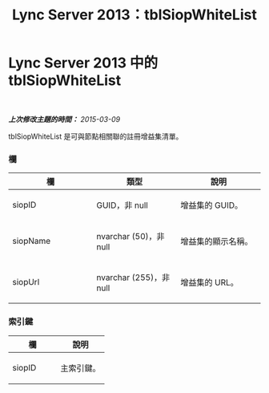 ﻿---
title: Lync Server 2013：tblSiopWhiteList
TOCTitle: tblSiopWhiteList
ms:assetid: 05fc1df4-32eb-4d46-9d1c-e0b607091142
ms:mtpsurl: https://technet.microsoft.com/zh-tw/library/Gg558607(v=OCS.15)
ms:contentKeyID: 49289975
ms.date: 08/10/2015
mtps_version: v=OCS.15
ms.translationtype: HT
---

# Lync Server 2013 中的 tblSiopWhiteList

 

_**上次修改主題的時間：** 2015-03-09_

tblSiopWhiteList 是可與節點相關聯的註冊增益集清單。

### 欄

<table>
<colgroup>
<col style="width: 33%" />
<col style="width: 33%" />
<col style="width: 33%" />
</colgroup>
<thead>
<tr class="header">
<th>欄</th>
<th>類型</th>
<th>說明</th>
</tr>
</thead>
<tbody>
<tr class="odd">
<td><p>siopID</p></td>
<td><p>GUID，非 null</p></td>
<td><p>增益集的 GUID。</p></td>
</tr>
<tr class="even">
<td><p>siopName</p></td>
<td><p>nvarchar (50)，非 null</p></td>
<td><p>增益集的顯示名稱。</p></td>
</tr>
<tr class="odd">
<td><p>siopUrl</p></td>
<td><p>nvarchar (255)，非 null</p></td>
<td><p>增益集的 URL。</p></td>
</tr>
</tbody>
</table>


### 索引鍵

<table>
<colgroup>
<col style="width: 50%" />
<col style="width: 50%" />
</colgroup>
<thead>
<tr class="header">
<th>欄</th>
<th>說明</th>
</tr>
</thead>
<tbody>
<tr class="odd">
<td><p>siopID</p></td>
<td><p>主索引鍵。</p></td>
</tr>
</tbody>
</table>

